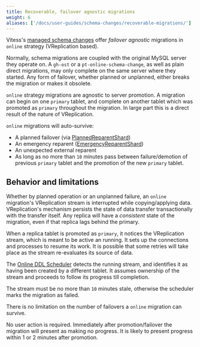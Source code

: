 ```yaml
---
title: Recoverable, failover agnostic migrations
weight: 6
aliases: ['/docs/user-guides/schema-changes/recoverable-migrations/']
---
```


Vitess's [managed schema changes](../managed-online-schema-changes/) offer _failover agnostic_ migrations in `online` strategy (VReplication based).

Normally, schema migrations are coupled with the original MySQL server they operate on. A `gh-ost` or a `pt-online-schema-change`, as well as plain direct migrations, may only complete on the same server where they started. Any form of failover, whether planned or unplanned, either breaks the migration or makes it obsolete.

`online` strategy migrations are agnostic to server promotion. A migration can begin on one `primary` tablet, and complete on another tablet which was promoted as `primary` throughout the migration. In large part this is a direct result of the nature of VReplication. 

`online` migrations will auto-survive:

- A planned failover (via [PlannedReparentShard](../../configuration-advanced/reparenting/#plannedreparentshard-planned-reparenting))
- An emergency reparent ([EmergencyReparentShard](../../configuration-advanced/reparenting/#emergencyreparentshard-emergency-reparenting))
- An unexpected external reparent
- As long as no more than `10` minutes pass between failure/demotion of previous `primary` tablet and the promotion of the new `primary` tablet. 

## Behavior and limitations

Whether by planned operation or an unplanned failure, an `online` migration's VReplication stream is interrupted while copying/applying data. VReplication's mechanism persists the state of data transfer transactionally with the transfer itself. Any replica will have a _consistent_ state of the migration, even if that replica lags behind the primary.

When a replica tablet is promoted as `primary`, it notices the VReplication stream, which is meant to be active an running. It sets up the connections and processes to resume its work. It is possible that some retries will take place as the stream re-evaluates its source of data.

The [Online DDL Scheduler](../../../design-docs/online-ddl/scheduler) detects the running stream, and identifies it as having been created by a different tablet. It assumes ownership of the stream and proceeds to follow its progress till completion.

The stream must be no more than `10` minutes stale, otherwise the scheduler marks the migration as failed.

There is no limitation on the number of failovers a `online` migration can survive.

No user action is required. Immediately after promotion/failover the migration will present as making no progress. It is likely to present progress within 1 or 2 minutes after promotion.
